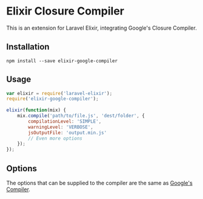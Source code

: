 # Elixir Closure Compiler

This is an extension for Laravel Elixir, integrating Google's Closure Compiler.

## Installation

`npm install --save elixir-google-compiler`

## Usage

``` javascript
var elixir = require('laravel-elixir');
require('elixir-google-compiler');  
    
elixir(function(mix) {
    mix.compile('path/to/file.js', 'dest/folder', {
        compilationLevel: 'SIMPLE',
        warningLevel: 'VERBOSE',
        jsOutputFile: 'output.min.js'
        // Even more options
    });
});
```

## Options

The options that can be supplied to the compiler are the same as [Google's Compiler](https://github.com/google/closure-compiler-js#flags).